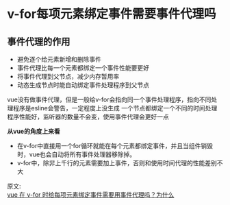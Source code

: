 # v-for每项元素绑定事件需要事件代理吗
## 事件代理的作用
- 避免逐个给元素新增和删除事件
- 事件代理比每一个元素都绑定一个事件性能要更好
- 将事件代理到父节点，减少内存暂用率
- 动态生成节点时能自动绑定事件处理程序到父节点

vue没有做事件代理，但是一般给v-for会指向同一个事件处理程序，指向不同处理程序是esline会警告，一定程度上没生成 一个节点都绑定一个不同的时间处理程序性能好，监听器的数量不会变，使用事件代理会更好一点

**从vue的角度上来看**
- 在v-for中直接用一个for循环就能在每个元素都绑定事件，并且当组件销毁时，vue也会自动将所有事件处理器移除掉。
- v-for中，除非上千行的元素需要加上事件，否则和使用时间代理的性能差别不大

原文:  
[vue 在 v-for 时给每项元素绑定事件需要用事件代理吗？为什么](https://www.jianshu.com/p/52b0562846af)
